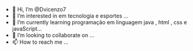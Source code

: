 - 👋 Hi, I’m @Dvicenzo7
- 👀 I’m interested in em tecnologia e esportes  ...
- 🌱 I’m currently learning programação em linguagem java , html , css e javaScript...
- 💞️ I’m looking to collaborate on ...
- 📫 How to reach me  ...

<!---
Dvicenzo7/Dvicenzo7 is a ✨ special ✨ repository because its `README.md` (this file) appears on your GitHub profile.
You can click the Preview link to take a look at your changes.
--->
